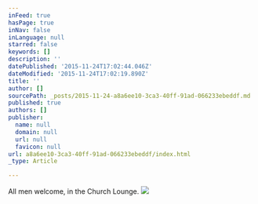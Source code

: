 ```yaml
---
inFeed: true
hasPage: true
inNav: false
inLanguage: null
starred: false
keywords: []
description: ''
datePublished: '2015-11-24T17:02:44.046Z'
dateModified: '2015-11-24T17:02:19.890Z'
title: ''
author: []
sourcePath: _posts/2015-11-24-a8a6ee10-3ca3-40ff-91ad-066233ebeddf.md
published: true
authors: []
publisher:
  name: null
  domain: null
  url: null
  favicon: null
url: a8a6ee10-3ca3-40ff-91ad-066233ebeddf/index.html
_type: Article

---
```

All men welcome, in the Church Lounge.  ![](https://the-grid-user-content.s3-us-west-2.amazonaws.com/786aa13c-085f-41e5-90af-7df9f42a682d.jpg)
